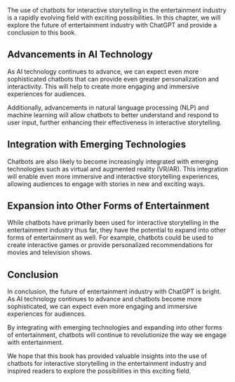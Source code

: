 
The use of chatbots for interactive storytelling in the entertainment industry is a rapidly evolving field with exciting possibilities. In this chapter, we will explore the future of entertainment industry with ChatGPT and provide a conclusion to this book.

Advancements in AI Technology
-----------------------------

As AI technology continues to advance, we can expect even more sophisticated chatbots that can provide even greater personalization and interactivity. This will help to create more engaging and immersive experiences for audiences.

Additionally, advancements in natural language processing (NLP) and machine learning will allow chatbots to better understand and respond to user input, further enhancing their effectiveness in interactive storytelling.

Integration with Emerging Technologies
--------------------------------------

Chatbots are also likely to become increasingly integrated with emerging technologies such as virtual and augmented reality (VR/AR). This integration will enable even more immersive and interactive storytelling experiences, allowing audiences to engage with stories in new and exciting ways.

Expansion into Other Forms of Entertainment
-------------------------------------------

While chatbots have primarily been used for interactive storytelling in the entertainment industry thus far, they have the potential to expand into other forms of entertainment as well. For example, chatbots could be used to create interactive games or provide personalized recommendations for movies and television shows.

Conclusion
----------

In conclusion, the future of entertainment industry with ChatGPT is bright. As AI technology continues to advance and chatbots become more sophisticated, we can expect even more engaging and immersive experiences for audiences.

By integrating with emerging technologies and expanding into other forms of entertainment, chatbots will continue to revolutionize the way we engage with entertainment.

We hope that this book has provided valuable insights into the use of chatbots for interactive storytelling in the entertainment industry and inspired readers to explore the possibilities in this exciting field.


